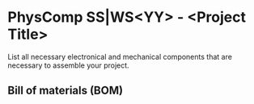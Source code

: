 # PhysComp SS|WS\<YY\> - \<Project Title\>

List all necessary electronical and mechanical components that are necessary to assemble your project.

## Bill of materials (BOM)